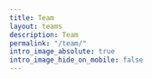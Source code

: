 ```yaml
---
title: Team
layout: teams
description: Team
permalink: "/team/"
intro_image_absolute: true
intro_image_hide_on_mobile: false
---
```

